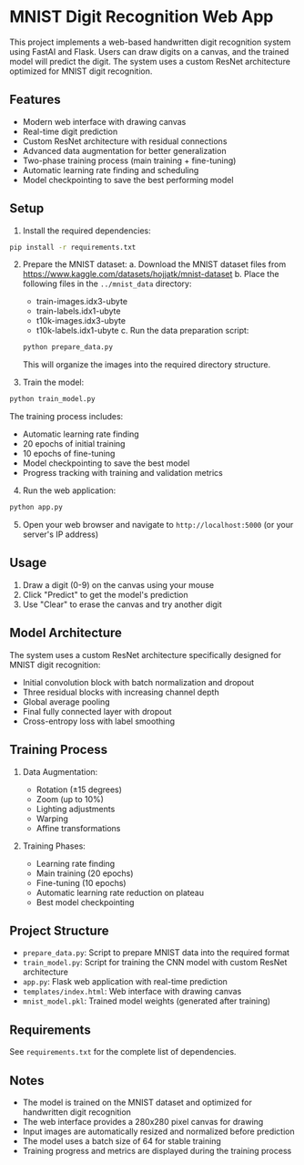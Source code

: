 # MNIST Digit Recognition Web App

This project implements a web-based handwritten digit recognition system using FastAI and Flask. Users can draw digits on a canvas, and the trained model will predict the digit. The system uses a custom ResNet architecture optimized for MNIST digit recognition.

## Features

- Modern web interface with drawing canvas
- Real-time digit prediction
- Custom ResNet architecture with residual connections
- Advanced data augmentation for better generalization
- Two-phase training process (main training + fine-tuning)
- Automatic learning rate finding and scheduling
- Model checkpointing to save the best performing model

## Setup

1. Install the required dependencies:
```bash
pip install -r requirements.txt
```

2. Prepare the MNIST dataset:
   a. Download the MNIST dataset files from https://www.kaggle.com/datasets/hojjatk/mnist-dataset
   b. Place the following files in the `../mnist_data` directory:
      - train-images.idx3-ubyte
      - train-labels.idx1-ubyte
      - t10k-images.idx3-ubyte
      - t10k-labels.idx1-ubyte
   c. Run the data preparation script:
   ```bash
   python prepare_data.py
   ```
   This will organize the images into the required directory structure.

3. Train the model:
```bash
python train_model.py
```
   The training process includes:
   - Automatic learning rate finding
   - 20 epochs of initial training
   - 10 epochs of fine-tuning
   - Model checkpointing to save the best model
   - Progress tracking with training and validation metrics

4. Run the web application:
```bash
python app.py
```

5. Open your web browser and navigate to `http://localhost:5000` (or your server's IP address)

## Usage

1. Draw a digit (0-9) on the canvas using your mouse
2. Click "Predict" to get the model's prediction
3. Use "Clear" to erase the canvas and try another digit

## Model Architecture

The system uses a custom ResNet architecture specifically designed for MNIST digit recognition:

- Initial convolution block with batch normalization and dropout
- Three residual blocks with increasing channel depth
- Global average pooling
- Final fully connected layer with dropout
- Cross-entropy loss with label smoothing

## Training Process

1. Data Augmentation:
   - Rotation (±15 degrees)
   - Zoom (up to 10%)
   - Lighting adjustments
   - Warping
   - Affine transformations

2. Training Phases:
   - Learning rate finding
   - Main training (20 epochs)
   - Fine-tuning (10 epochs)
   - Automatic learning rate reduction on plateau
   - Best model checkpointing

## Project Structure

- `prepare_data.py`: Script to prepare MNIST data into the required format
- `train_model.py`: Script for training the CNN model with custom ResNet architecture
- `app.py`: Flask web application with real-time prediction
- `templates/index.html`: Web interface with drawing canvas
- `mnist_model.pkl`: Trained model weights (generated after training)

## Requirements

See `requirements.txt` for the complete list of dependencies.

## Notes

- The model is trained on the MNIST dataset and optimized for handwritten digit recognition
- The web interface provides a 280x280 pixel canvas for drawing
- Input images are automatically resized and normalized before prediction
- The model uses a batch size of 64 for stable training
- Training progress and metrics are displayed during the training process 
